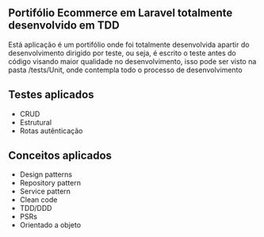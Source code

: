 
## Portifólio Ecommerce em Laravel totalmente desenvolvido em TDD

Está aplicação é um portifólio onde foi totalmente desenvolvida apartir do desenvolvimento dirigido por teste, ou seja, é escrito o teste antes do código visando maior qualidade no desenvolvimento, isso pode ser visto na pasta /tests/Unit, onde contempla todo o processo de desenvolvimento

## Testes aplicados
- CRUD
- Estrutural
- Rotas autênticação

## Conceitos aplicados

- Design patterns
- Repository pattern
- Service pattern
- Clean code
- TDD/DDD
- PSRs
- Orientado a objeto
